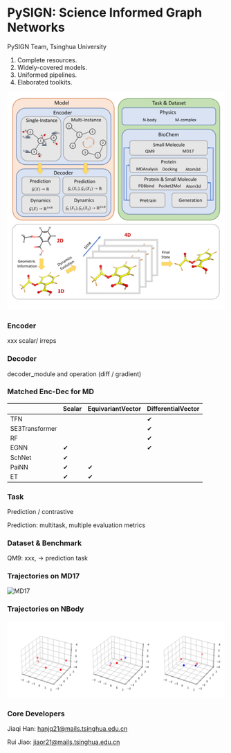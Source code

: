 # PySIGN: Science Informed Graph Networks

PySIGN Team,  Tsinghua University

1. Complete resources.
2. Widely-covered models.
3. Uniformed pipelines.
4. Elaborated toolkits.

![Design](assets/pysign.png "Design")





### Encoder

xxx scalar/ irreps



### Decoder

decoder_module and operation (diff / gradient)



### Matched Enc-Dec for MD

|                | Scalar   | EquivariantVector | DifferentialVector |
| -------------- | -------- | ----------------- | ------------------ |
| TFN            |          |                   | &#10004;           |
| SE3Transformer |          |                   | &#10004;           |
| RF             |          |                   | &#10004;           |
| EGNN           | &#10004; |                   | &#10004;           |
| SchNet         | &#10004; |                   |                    |
| PaiNN          | &#10004; | &#10004;          |                    |
| ET             | &#10004; | &#10004;          |                    |



### Task

Prediction / contrastive

Prediction: multitask, multiple evaluation metrics



### Dataset & Benchmark

QM9: xxx,  -> prediction task









### Trajectories on MD17

![MD17](assets/md17_dynamics.gif "MD17")


### Trajectories on NBody

![NBody](assets/nbody.gif "NBody")


### Core Developers

Jiaqi Han: hanjq21@mails.tsinghua.edu.cn

Rui Jiao: jiaor21@mails.tsinghua.edu.cn